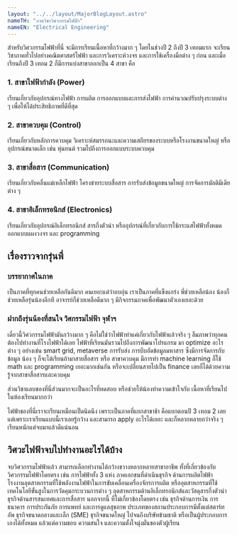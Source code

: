 ```yaml
---
layout: "../../layout/MajorBlogLayout.astro"
nameTH: "ภาควิชาวิศวกรรมไฟฟ้า"
nameEN: "Electrical Engineering"
---
```



สำหรับวิศวกรรมไฟฟ้าที่นี่ จะมีการเรียนเนื้อหาที่กว้างมาก ๆ โดยในช่วงปี 2 ถึงปี 3 เทอมแรก จะเรียนวิชาภาคทั่วไปอย่างคณิตศาสตร์ไฟฟ้า และการวิเคราะห์วงจร และการใช้เครื่องมือต่าง ๆ ก่อน และเมื่อเรียนถึงปี 3 เทอม 2 ก็มีการแบ่งสาขาออกเป็น 4 สาขา คือ

### 1. สาขาไฟฟ้ากำลัง (Power) 
เรียนเกี่ยวกับอุปกรณ์ทางไฟฟ้า การผลิต การออกแบบและการส่งไฟฟ้า การคำนวณปรับปรุงระบบต่าง ๆ เพื่อให้ได้ประสิทธิภาพที่ดีที่สุด
### 2. สาขาควบคุม (Control) 
เรียนเกี่ยวกับหลักการควบคุม วิเคราะห์สมรรถนะและความเสถียรของระบบหรือโรงงานขนาดใหญ่ หรืออุปกรณ์ขนาดเล็ก เช่น หุ่นยนต์ รวมไปถึงการออกแบบระบบควบคุม
### 3. สาขาสื่อสาร (Communication) 
เรียนเกี่ยวกับคลื่นแม่เหล็กไฟฟ้า โครงข่ายระบบสื่อสาร การรับส่งข้อมูลขนาดใหญ่ การจัดการมัลติมีเดียต่าง ๆ
### 4. สาขาอิเล็กทรอนิกส์ (Electronics) 
เรียนเกี่ยวกับอุปกรณ์อิเล็กทรอนิกส์ สารกึ่งตัวนำ หรืออุปกรณ์ที่เกี่ยวกับการใช้กระแสไฟฟ้าทั้งหมด ออกแบบแผงวงจร และ programming


## เรื่องราวจากรุ่นพี่
### บรรยากาศในภาค
เป็นภาคที่ทุกคนช่วยเหลือกันดีมาก คนเยอะแต่ว่าอบอุ่น เราเป็นภาคที่แข็งแกร่ง พี่ช่วยเหลือน้อง น้องก็ช่วยเหลือรุ่นน้องอีกที อาจารย์ก็ช่วยเหลือดีมาก ๆ มีกิจกรรมภาคเพื่อพัฒนาตัวเองเยอะด้วย

### ฝากถึงรุ่นน้องที่สนใจ วิศกรรมไฟฟ้า จุฬาฯ 
เดี๋ยวนี้วิศวกรรมไฟฟ้ามันกว้างมาก ๆ คือไม่ใช่ว่าไฟฟ้าทำแค่เกี่ยวกับไฟฟ้าแล้วจริง ๆ ลืมภาพว่าทุกคนต้องไปทำงานที่โรงไฟฟ้าได้เลย ไฟฟ้าที่เรียนมันรวมไปถึงการพัฒนาโปรแกรม มา optimize อะไรต่าง ๆ อย่างเช่น smart grid, metaverse การรับส่ง การบีบอัดข้อมูลมหาสาร ซึ่งมีการจัดการกับข้อมูล น้อง ๆ ก็จะได้เรียนถ้ามาสายสื่อสาร หรือ สาขาควบคุม มีการทำ machine learning ก็ใช้ math และ programming เยอะมากเช่นกัน หรือจะเปลี่ยนสายไปเป็น finance เลยก็ได้ด้วยความรู้จากสาขาสื่อสารและควบคุม

ส่วนวิชาแลบของที่นี่ส่วนมากจะเป็นอะไรที่ทดสอบ หรือช่วยให้น้องทำความเข้าใจกับ  เนื้อหาที่เรียนไปในห้องเรียนมากกว่า

ไฟฟ้าของที่นี่เราจะเรียนเหมือนเป็ดนิดนึง เพราะเป็นภาคที่แยกสาขาช้า คือแยกตอนปี 3 เทอม 2 เลย แต่เพราะเราเรียนแบบนี้เราเลยรู้กว้าง และสามารถ apply อะไรได้เยอะ และก็หลากหลายกว่าจริง ๆ เรียนหนักแต่จบมาแล้วดีแน่นอน


## วิศวะไฟฟ้าจบไปทำงานอะไรได้บ้าง
จบวิศวกรรมไฟฟ้าแล้ว สามารถเลือกทำงานได้กว้างขวางหลากหลายสาขาอาชีพ ทั้งที่เกี่ยวข้องกับวิศวกรรมไฟฟ้าโดยตรง เช่น การไฟฟ้าทั้ง 3 แห่ง ภาคเอกชนที่ดำเนินธุรกิจ ด้านการผลิตไฟฟ้า โรงงานอุตสาหกรรมที่ใช้พลังงานไฟฟ้าในการขับเคลื่อนเครื่องจักรการผลิต หรืออุตสาหกรรมที่ใช้เทคโนโลยีขั้นสูงในการวัดคุมกระบวนการต่าง ๆ อุตสาหกรรมด้านอิเล็กทรอนิกส์และวัสดุสารกึ่งตัวนำ ธุรกิจด้านสารสนเทศและการสื่อสาร นอกจากนี้ ที่ไม่เกี่ยวข้องโดยตรง เช่น ธุรกิจด้านการเงิน การธนาคาร การประกันภัย การแพทย์ และการดูแลสุขภาพ ประเภทของสถานประกอบการมีตั้งแต่สตาร์ทอัพ ธุรกิจขนาดกลางและเล็ก (SME) ธุรกิจขนาดใหญ่ ไปจนถึงบริษัทข้ามชาติ หรือเป็นผู้ประกอบการเองได้ทั้งหมด แล้วแต่ความชอบ ความสนใจ และความตั้งใจมุ่งมั่นของตัวผู้เรียน